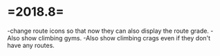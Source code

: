 =2018.8=
========
-change route icons so that now they can also display the route grade.
-Also show climbing gyms.
-Also show climbing crags even if they don't have any routes.
